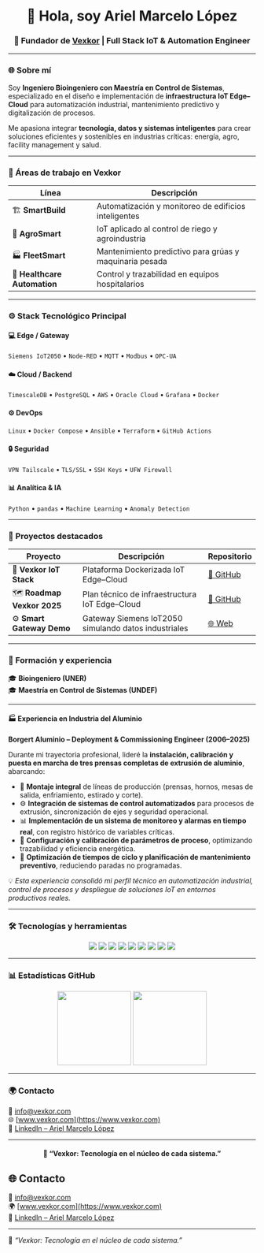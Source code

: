 <!-- Encabezado -->
<h1 align="center">👋 Hola, soy Ariel Marcelo López</h1>
<h3 align="center">🚀 Fundador de <a href="https://www.vexkor.com">Vexkor</a> | Full Stack IoT & Automation Engineer</h3>

---

### 🌐 Sobre mí

Soy **Ingeniero Bioingeniero con Maestría en Control de Sistemas**, especializado en el diseño e implementación de **infraestructura IoT Edge–Cloud** para automatización industrial, mantenimiento predictivo y digitalización de procesos.

Me apasiona integrar **tecnología, datos y sistemas inteligentes** para crear soluciones eficientes y sostenibles en industrias críticas: energía, agro, facility management y salud.

---

### 🧩 Áreas de trabajo en Vexkor

| Línea | Descripción |
|-------|--------------|
| 🏗️ **SmartBuild** | Automatización y monitoreo de edificios inteligentes |
| 🚜 **AgroSmart** | IoT aplicado al control de riego y agroindustria |
| 🏭 **FleetSmart** | Mantenimiento predictivo para grúas y maquinaria pesada |
| 🧰 **Healthcare Automation** | Control y trazabilidad en equipos hospitalarios |

---

### ⚙️ Stack Tecnológico Principal

#### 💻 Edge / Gateway
`Siemens IoT2050` • `Node-RED` • `MQTT` • `Modbus` • `OPC-UA`

#### ☁️ Cloud / Backend
`TimescaleDB` • `PostgreSQL` • `AWS` • `Oracle Cloud` • `Grafana` • `Docker`

#### ⚙️ DevOps
`Linux` • `Docker Compose` • `Ansible` • `Terraform` • `GitHub Actions`

#### 🔒 Seguridad
`VPN Tailscale` • `TLS/SSL` • `SSH Keys` • `UFW Firewall`

#### 📊 Analítica & IA
`Python` • `pandas` • `Machine Learning` • `Anomaly Detection`

---

### 💼 Proyectos destacados

| Proyecto | Descripción | Repositorio |
|-----------|--------------|--------------|
| 🧱 **Vexkor IoT Stack** | Plataforma Dockerizada IoT Edge–Cloud | [🔗 GitHub](https://github.com/vexkor/vexkor-iot-stack) |
| 🗺️ **Roadmap Vexkor 2025** | Plan técnico de infraestructura IoT Edge–Cloud | [🔗 GitHub](https://github.com/vexkor/vexkor-roadmap) |
| ⚙️ **Smart Gateway Demo** | Gateway Siemens IoT2050 simulando datos industriales | [🌐 Web](https://www.vexkor.com) |

---

### 🧠 Formación y experiencia

🎓 **Bioingeniero (UNER)**  
🎓 **Maestría en Control de Sistemas (UNDEF)**  

---

#### 🏭 Experiencia en Industria del Aluminio

**Borgert Aluminio – Deployment & Commissioning Engineer (2006–2025)**  

Durante mi trayectoria profesional, lideré la **instalación, calibración y puesta en marcha de tres prensas completas de extrusión de aluminio**, abarcando:

- 🧱 **Montaje integral** de líneas de producción (prensas, hornos, mesas de salida, enfriamiento, estirado y corte).  
- ⚙️ **Integración de sistemas de control automatizados** para procesos de extrusión, sincronización de ejes y seguridad operacional.  
- 📊 **Implementación de un sistema de monitoreo y alarmas en tiempo real**, con registro histórico de variables críticas.  
- 🔧 **Configuración y calibración de parámetros de proceso**, optimizando trazabilidad y eficiencia energética.  
- 🧩 **Optimización de tiempos de ciclo y planificación de mantenimiento preventivo**, reduciendo paradas no programadas.

💡 *Esta experiencia consolidó mi perfil técnico en automatización industrial, control de procesos y despliegue de soluciones IoT en entornos productivos reales.*

---

### 🛠️ Tecnologías y herramientas

<p align="center">
  <img src="https://img.shields.io/badge/Linux-000000?style=for-the-badge&logo=linux&logoColor=white"/>
  <img src="https://img.shields.io/badge/Docker-0db7ed?style=for-the-badge&logo=docker&logoColor=white"/>
  <img src="https://img.shields.io/badge/Node--RED-8f0000?style=for-the-badge&logo=nodered&logoColor=white"/>
  <img src="https://img.shields.io/badge/Grafana-f46800?style=for-the-badge&logo=grafana&logoColor=white"/>
  <img src="https://img.shields.io/badge/PostgreSQL-336791?style=for-the-badge&logo=postgresql&logoColor=white"/>
  <img src="https://img.shields.io/badge/Timescale-ff9f1c?style=for-the-badge&logo=timescaledb&logoColor=white"/>
  <img src="https://img.shields.io/badge/AWS-232F3E?style=for-the-badge&logo=amazonaws&logoColor=white"/>
  <img src="https://img.shields.io/badge/Ansible-EE0000?style=for-the-badge&logo=ansible&logoColor=white"/>
  <img src="https://img.shields.io/badge/Terraform-844FBA?style=for-the-badge&logo=terraform&logoColor=white"/>
</p>

---

### 📊 Estadísticas GitHub

<p align="center">
  <img src="https://github-readme-stats.vercel.app/api?username=vexkor&show_icons=true&theme=tokyonight" height="150"/>
  <img src="https://github-readme-stats.vercel.app/api/top-langs/?username=vexkor&layout=compact&theme=tokyonight" height="150"/>
</p>

---

### 🌍 Contacto

📧 [info@vexkor.com](mailto:info@vexkor.com)  
🌐 [www.vexkor.com](https://www.vexkor.com)  
💼 [LinkedIn – Ariel Marcelo López](https://www.linkedin.com/in/arielmarcelolopez)  

---

<h4 align="center">🧩 “Vexkor: Tecnología en el núcleo de cada sistema.”</h4>


## 🌐 Contacto

📧 [info@vexkor.com](mailto:info@vexkor.com)  
🌍 [www.vexkor.com](https://www.vexkor.com)  
💼 [LinkedIn – Ariel Marcelo López](https://www.linkedin.com/in/arielmarcelolopez)

---

🧩 *“Vexkor: Tecnología en el núcleo de cada sistema.”*
